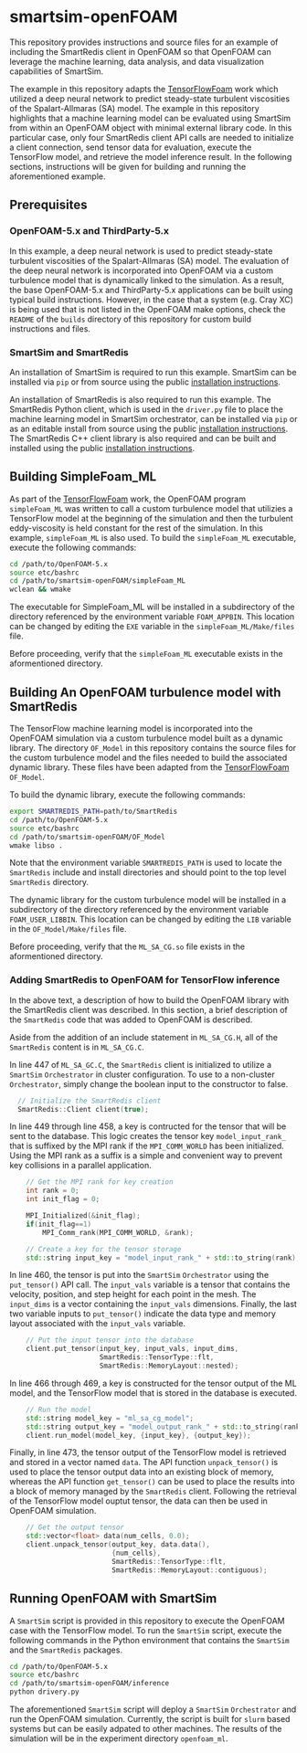 # smartsim-openFOAM

This repository provides instructions and source files
for an example of including the SmartRedis client in
OpenFOAM so that OpenFOAM can leverage the machine learning,
data analysis, and data visualization capabilities of SmartSim.

The example in this repository adapts the
[TensorFlowFoam](https://github.com/argonne-lcf/TensorFlowFoam)
work which utilized a deep neural network to predict steady-state
turbulent viscosities of the Spalart-Allmaras (SA) model.
The example in this repository highlights that a machine learning
model can be evaluated using SmartSim from within an OpenFOAM object
with minimal external library code.  In this particular case,
only four SmartRedis client API calls are needed to
initialize a client connection,
send tensor data for evaluation, execute the TensorFlow model,
and retrieve the model inference result.  In the following
sections, instructions will be given for building and running
the aforementioned example.

## Prerequisites

### OpenFOAM-5.x and ThirdParty-5.x

In this example, a deep neural network is used to predict steady-state
turbulent viscosities of the Spalart-Allmaras (SA) model.  The
evaluation of the deep neural network is incorporated into OpenFOAM
via a custom turbulence model that is dynamically linked to the
simulation.  As a result, the base OpenFOAM-5.x and ThirdParty-5.x
applications can be built using typical build instructions.  However,
in the case that a system (e.g. Cray XC) is being used that is
not listed in the OpenFOAM make options, check the ``README`` of the
``builds`` directory of this repository for custom build instructions
and files.

### SmartSim and SmartRedis

An installation of SmartSim is required to run this example.
SmartSim can be installed via ``pip`` or from source using the public
[installation instructions](https://www.craylabs.org/docs/installation.html#smartsim).

An installation of SmartRedis is also required to run this example.
The SmartRedis Python client, which is used in the ``driver.py`` file
to place the machine learning model in SmartSim orchestrator, can
be installed via ``pip`` or as an editable install from source using
the public
[installation instructions](https://www.craylabs.org/docs/installation.html#smartredis).
The SmartRedis C++ client library is also required and can be built and installed
using the public
[installation instructions](https://www.craylabs.org/docs/installation.html#smartredis).

## Building SimpleFoam_ML

As part of the [TensorFlowFoam](https://github.com/argonne-lcf/TensorFlowFoam)
work, the OpenFOAM program ``simpleFoam_ML`` was written to
call a custom turbulence model that utilizies a TensorFlow model
at the beginning of the simulation and then the turbulent
eddy-viscosity is held constant for the rest of the simulation.
In this example, ``simpleFoam_ML`` is also used. To build
the ``simpleFoam_ML`` executable, execute the following commands:

```bash
cd /path/to/OpenFOAM-5.x
source etc/bashrc
cd /path/to/smartsim-openFOAM/simpleFoam_ML
wclean && wmake
```

The executable for SimpleFoam_ML
will be installed in a subdirectory of the
directory referenced by the environment variable
``FOAM_APPBIN``.  This location can be changed
by editing the ``EXE`` variable in
the ``simpleFoam_ML/Make/files`` file.

Before proceeding, verify that the ``simpleFoam_ML`` executable
exists in the aformentioned directory.

## Building An OpenFOAM turbulence model with SmartRedis

The TensorFlow machine learning model is incorporated into the OpenFOAM
simulation via a custom turbulence model built as a dynamic library.
The directory ``OF_Model`` in this repository contains the source files
for the custom turbulence model and the files needed to build the
associated dynamic library.  These files have been adapted from the
[TensorFlowFoam](https://github.com/argonne-lcf/TensorFlowFoam)
``OF_Model``.

To build the dynamic library, execute the following commands:

```bash
export SMARTREDIS_PATH=path/to/SmartRedis
cd /path/to/OpenFOAM-5.x
source etc/bashrc
cd /path/to/smartsim-openFOAM/OF_Model
wmake libso .
```

Note that the environment variable ``SMARTREDIS_PATH`` is used
to locate the ``SmartRedis`` include and install directories
and should point to the top level ``SmartRedis`` directory.

The dynamic library for the custom turbulence model
will be installed in a subdirectory of the
directory referenced by the environment variable
``FOAM_USER_LIBBIN``.  This location can be changed
by editing the ``LIB`` variable in
the ``OF_Model/Make/files`` file.

Before proceeding, verify that the ``ML_SA_CG.so`` file
exists in the aformentioned directory.

### Adding SmartRedis to OpenFOAM for TensorFlow inference

In the above text, a description of how to build the
OpenFOAM library with the SmartRedis client was
described.  In this section, a brief description
of the ``SmartRedis`` code that was added to
OpenFOAM is described.

Aside from the addition of an include statement in
``ML_SA_CG.H``, all of the ``SmartRedis``
content is in ``ML_SA_CG.C``.

In line 447 of ``ML_SA_GC.C``, the ``SmartRedis``
client is initialized to utilize a ``SmartSim``
``Orchestrator`` in cluster configuration.  To
use to a non-cluster ``Orchestrator``,
simply change the boolean input to the constructor
to false.

```c++
  // Initialize the SmartRedis client
  SmartRedis::Client client(true);
```

In line 449 through line 458, a key is contructed
for the tensor that will be sent to the database.
This logic creates the tensor key ``model_input_rank_``
that is suffixed by the MPI rank if the
``MPI_COMM_WORLD`` has been initialized.  Using
the MPI rank as a suffix is a simple and convenient
way to prevent key collisions in a parallel application.


```c++
    // Get the MPI rank for key creation
    int rank = 0;
    int init_flag = 0;

    MPI_Initialized(&init_flag);
    if(init_flag==1)
        MPI_Comm_rank(MPI_COMM_WORLD, &rank);

    // Create a key for the tensor storage
    std::string input_key = "model_input_rank_" + std::to_string(rank);
```

In line 460, the tensor is put into the ``SmartSim`` ``Orchestrator``
using the ``put_tensor()`` API call.  The ``input_vals`` variable
is a tensor that contains the velocity, position, and step height
for each point in the mesh.  The ``input_dims`` is a vector
containing the ``input_vals`` dimensions.  Finally, the
last two variable inputs to ``put_tensor()`` indicate the data
type and memory layout associated with the ``input_vals`` variable.

```c++
    // Put the input tensor into the database
    client.put_tensor(input_key, input_vals, input_dims,
                      SmartRedis::TensorType::flt,
                      SmartRedis::MemoryLayout::nested);
```

In line 466 through 469, a key is constructed for the
tensor output of the ML model, and the TensorFlow model
that is stored in the database is executed.

```c++
    // Run the model
    std::string model_key = "ml_sa_cg_model";
    std::string output_key = "model_output_rank_" + std::to_string(rank);
    client.run_model(model_key, {input_key}, {output_key});
```

Finally, in line 473, the tensor output of the
TensorFlow model is retrieved and stored in a vector
named ``data``.  The API function ``unpack_tensor()``
is used to place the tensor output data into an
existing block of memory, whereas the API function
``get_tensor()`` can be used to place the results
into a block of memory managed by the ``SmartRedis``
client.  Following the retrieval of the
TensorFlow model ouptut tensor, the data can
then be used in OpenFOAM simulation.

```c++
    // Get the output tensor
    std::vector<float> data(num_cells, 0.0);
    client.unpack_tensor(output_key, data.data(),
                         {num_cells},
                         SmartRedis::TensorType::flt,
                         SmartRedis::MemoryLayout::contiguous);
```

## Running OpenFOAM with SmartSim

A ``SmartSim`` script is provided in this repository
to execute the OpenFOAM case with the TensorFlow model.
To run the ``SmartSim`` script, execute the following
commands in the Python environment that contains the
``SmartSim`` and the ``SmartRedis`` packages.

```bash
cd /path/to/OpenFOAM-5.x
source etc/bashrc
cd /path/to/smartsim-openFOAM/inference
python drivery.py
```

The aforementioned ``SmartSim`` script will
deploy a ``SmartSim`` ``Orchestrator``
and run the OpenFOAM simulation.  Currently,
the script is built for ``slurm`` based systems
but can be easily adpated to other machines.
The results of the simulation will be in
the experiment directory ``openfoam_ml``.